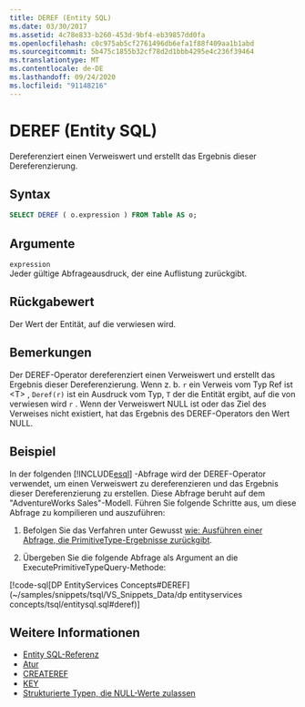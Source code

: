 ```yaml
---
title: DEREF (Entity SQL)
ms.date: 03/30/2017
ms.assetid: 4c78e833-b260-453d-9bf4-eb39857dd0fa
ms.openlocfilehash: c0c975ab5cf2761496db6efa1f88f409aa1b1abd
ms.sourcegitcommit: 5b475c1855b32cf78d2d1bbb4295e4c236f39464
ms.translationtype: MT
ms.contentlocale: de-DE
ms.lasthandoff: 09/24/2020
ms.locfileid: "91148216"
---
```

# <a name="deref-entity-sql"></a>DEREF (Entity SQL)

Dereferenziert einen Verweiswert und erstellt das Ergebnis dieser Dereferenzierung.  
  
## <a name="syntax"></a>Syntax  
  
```sql  
SELECT DEREF ( o.expression ) FROM Table AS o;
```  
  
## <a name="arguments"></a>Argumente  

 `expression`  
 Jeder gültige Abfrageausdruck, der eine Auflistung zurückgibt.  
  
## <a name="return-value"></a>Rückgabewert  

 Der Wert der Entität, auf die verwiesen wird.  
  
## <a name="remarks"></a>Bemerkungen  

 Der DEREF-Operator dereferenziert einen Verweiswert und erstellt das Ergebnis dieser Dereferenzierung. Wenn z. b. `r` ein Verweis vom Typ Ref ist \<T> , `Deref(r)` ist ein Ausdruck vom Typ, `T` der die Entität ergibt, auf die von verwiesen wird `r` . Wenn der Verweiswert NULL ist oder das Ziel des Verweises nicht existiert, hat das Ergebnis des DEREF-Operators den Wert NULL.  
  
## <a name="example"></a>Beispiel  

 In der folgenden [!INCLUDE[esql](../../../../../../includes/esql-md.md)] -Abfrage wird der DEREF-Operator verwendet, um einen Verweiswert zu dereferenzieren und das Ergebnis dieser Dereferenzierung zu erstellen. Diese Abfrage beruht auf dem "AdventureWorks Sales"-Modell. Führen Sie folgende Schritte aus, um diese Abfrage zu kompilieren und auszuführen:  
  
1. Befolgen Sie das Verfahren unter Gewusst [wie: Ausführen einer Abfrage, die PrimitiveType-Ergebnisse zurückgibt](../how-to-execute-a-query-that-returns-primitivetype-results.md).  
  
2. Übergeben Sie die folgende Abfrage als Argument an die ExecutePrimitiveTypeQuery-Methode:  
  
 [!code-sql[DP EntityServices Concepts#DEREF](~/samples/snippets/tsql/VS_Snippets_Data/dp entityservices concepts/tsql/entitysql.sql#deref)]  
  
## <a name="see-also"></a>Weitere Informationen

- [Entity SQL-Referenz](entity-sql-reference.md)
- [Atur](ref-entity-sql.md)
- [CREATEREF](createref-entity-sql.md)
- [KEY](key-entity-sql.md)
- [Strukturierte Typen, die NULL-Werte zulassen](nullable-structured-types-entity-sql.md)

